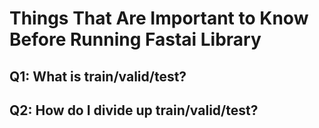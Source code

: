 # Things That Are Important to Know Before Running Fastai Library


## Q1:  What is train/valid/test?


## Q2:  How do I divide up train/valid/test?

